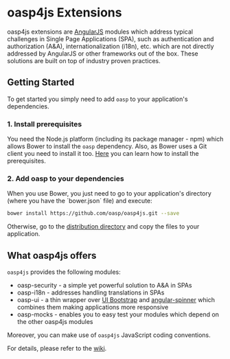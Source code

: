 oasp4js Extensions
==========

oasp4js extensions are [AngularJS](https://angularjs.org/) modules which address typical challenges in Single Page Applications (SPA), such as authentication and authorization (A&A), internationalization (i18n), etc. which are not directly addressed by AngularJS or other frameworks out of the box. These solutions are built on top of industry proven practices.

Getting Started
-----------------------

To get started you simply need to add `oasp` to your application's dependencies.

### 1. Install prerequisites
You need the Node.js platform (including its package manager - npm) which allows Bower to install the `oasp` dependency. Also, as Bower uses a Git client you need to install it too. [Here](https://github.com/oasp/oasp4js-app-template/wiki/Prerequisites) you can learn how to install the prerequisites.
     
### 2. Add oasp to your dependencies 
When you use Bower, you just need to go to your application's directory (where you have the ´bower.json´ file) and execute:

```bash
bower install https://github.com/oasp/oasp4js.git --save
```

Otherwise, go to the [distribution directory](https://github.com/oasp/oasp4js/tree/master/dist) and copy the files to your application. 

What oasp4js offers
-----------------------

`oasp4js` provides the following modules:

* oasp-security - a simple yet powerful solution to A&A in SPAs 
* oasp-i18n - addresses handling translations in SPAs 
* oasp-ui - a thin wrapper over [UI Bootstrap](http://angular-ui.github.io/bootstrap/) and [angular-spinner](https://github.com/urish/angular-spinner) which combines them making applications more responsive
* oasp-mocks - enables you to easy test your modules which depend on the other oasp4js modules 

Moreover, you can make use of `oasp4js` JavaScript coding conventions. 

For details, please refer to the [wiki](https://github.com/oasp/oasp4js/wiki). 